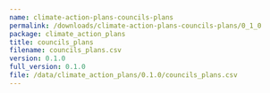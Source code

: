 ```yaml
---
name: climate-action-plans-councils-plans
permalink: /downloads/climate-action-plans-councils-plans/0_1_0
package: climate_action_plans
title: councils_plans
filename: councils_plans.csv
version: 0.1.0
full_version: 0.1.0
file: /data/climate_action_plans/0.1.0/councils_plans.csv
---
```

